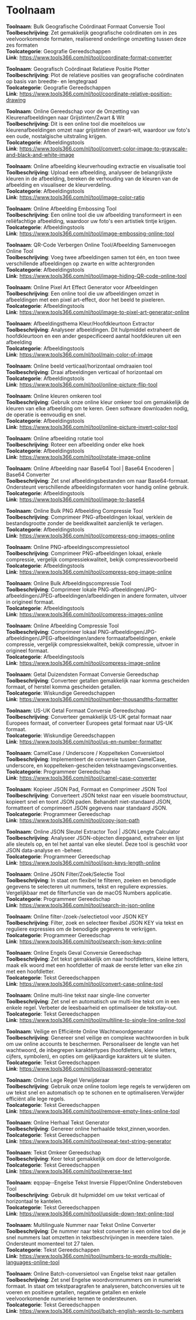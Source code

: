 # Toolnaam

**Toolnaam**: Bulk Geografische Coördinaat Formaat Conversie Tool  
**Toolbeschrijving**: Zet gemakkelijk geografische coördinaten om in zes veelvoorkomende formaten, realiserend onderlinge omzetting tussen deze zes formaten  
**Toolcategorie**: Geografie Gereedschappen  
**Link**: https://www.tools366.com/nl/tool/coordinate-format-converter


**Toolnaam**: Geografisch Coördinaat Relatieve Positie Plotter  
**Toolbeschrijving**: Plot de relatieve posities van geografische coördinaten op basis van breedte- en lengtegraad  
**Toolcategorie**: Geografie Gereedschappen  
**Link**: https://www.tools366.com/nl/tool/coordinate-relative-position-drawing


**Toolnaam**: Online Gereedschap voor de Omzetting van Kleurenafbeeldingen naar Grijstinten/Zwart & Wit  
**Toolbeschrijving**: Dit is een online tool die moeiteloos uw kleurenafbeeldingen omzet naar grijstinten of zwart-wit, waardoor uw foto's een oude, nostalgische uitstraling krijgen.  
**Toolcategorie**: Afbeeldingstools  
**Link**: https://www.tools366.com/nl/tool/convert-color-image-to-grayscale-and-black-and-white-image


**Toolnaam**: Online afbeelding kleurverhouding extractie en visualisatie tool  
**Toolbeschrijving**: Upload een afbeelding, analyseer de belangrijkste kleuren in de afbeelding, bereken de verhouding van de kleuren van de afbeelding en visualiseer de kleurverdeling.  
**Toolcategorie**: Afbeeldingstools  
**Link**: https://www.tools366.com/nl/tool/image-color-ratio


**Toolnaam**: Online Afbeelding Embossing Tool  
**Toolbeschrijving**: Een online tool die uw afbeelding transformeert in een reliëfachtige afbeelding, waardoor uw foto's een artistiek tintje krijgen.  
**Toolcategorie**: Afbeeldingstools  
**Link**: https://www.tools366.com/nl/tool/image-embossing-online-tool


**Toolnaam**: QR-Code Verbergen Online Tool/Afbeelding Samenvoegen Online Tool  
**Toolbeschrijving**: Voeg twee afbeeldingen samen tot één, en toon twee verschillende afbeeldingen op zwarte en witte achtergronden  
**Toolcategorie**: Afbeeldingstools  
**Link**: https://www.tools366.com/nl/tool/image-hiding-QR-code-online-tool


**Toolnaam**: Online Pixel Art Effect Generator voor Afbeeldingen  
**Toolbeschrijving**: Een online tool die uw afbeeldingen omzet in afbeeldingen met een pixel art-effect, door het beeld te pixeleren.  
**Toolcategorie**: Afbeeldingstools  
**Link**: https://www.tools366.com/nl/tool/image-to-pixel-art-generator-online


**Toolnaam**: Afbeeldingsthema Kleur/Hoofdkleurtoon Extractor  
**Toolbeschrijving**: Analyseer afbeeldingen. Dit hulpmiddel extraheert de hoofdkleurtoon en een ander gespecificeerd aantal hoofdkleuren uit een afbeelding  
**Toolcategorie**: Afbeeldingstools  
**Link**: https://www.tools366.com/nl/tool/main-color-of-image


**Toolnaam**: Online beeld verticaal/horizontaal omdraaien tool  
**Toolbeschrijving**: Draai afbeeldingen verticaal of horizontaal om  
**Toolcategorie**: Afbeeldingstools  
**Link**: https://www.tools366.com/nl/tool/online-picture-flip-tool


**Toolnaam**: Online kleuren omkeren tool  
**Toolbeschrijving**: Gebruik onze online kleur omkeer tool om gemakkelijk de kleuren van elke afbeelding om te keren. Geen software downloaden nodig, de operatie is eenvoudig en snel.  
**Toolcategorie**: Afbeeldingstools  
**Link**: https://www.tools366.com/nl/tool/online-picture-invert-color-tool


**Toolnaam**: Online afbeelding rotatie tool  
**Toolbeschrijving**: Roteer een afbeelding onder elke hoek  
**Toolcategorie**: Afbeeldingstools  
**Link**: https://www.tools366.com/nl/tool/rotate-image-online


**Toolnaam**: Online Afbeelding naar Base64 Tool | Base64 Encoderen | Base64 Converter  
**Toolbeschrijving**: Zet snel afbeeldingsbestanden om naar Base64-formaat. Ondersteunt verschillende afbeeldingsformaten voor handig online gebruik.  
**Toolcategorie**: Afbeeldingstools  
**Link**: https://www.tools366.com/nl/tool/image-to-base64


**Toolnaam**: Online Bulk PNG Afbeelding Compressie Tool  
**Toolbeschrijving**: Comprimeer PNG-afbeeldingen lokaal, verklein de bestandsgrootte zonder de beeldkwaliteit aanzienlijk te verlagen.  
**Toolcategorie**: Afbeeldingstools  
**Link**: https://www.tools366.com/nl/tool/compress-png-images-online


**Toolnaam**: Online PNG-afbeeldingscompressietool  
**Toolbeschrijving**: Comprimeer PNG-afbeeldingen lokaal, enkele compressie, vergelijk compressiekwaliteit, bekijk compressievoorbeeld  
**Toolcategorie**: Afbeeldingstools  
**Link**: https://www.tools366.com/nl/tool/compress-png-image-online


**Toolnaam**: Online Bulk Afbeeldingscompressie Tool  
**Toolbeschrijving**: Comprimeer lokale PNG-afbeeldingen/JPG-afbeeldingen/JPEG-afbeeldingen/afbeeldingen in andere formaten, uitvoer in origineel formaat.  
**Toolcategorie**: Afbeeldingstools  
**Link**: https://www.tools366.com/nl/tool/compress-images-online


**Toolnaam**: Online Afbeelding Compressie Tool  
**Toolbeschrijving**: Comprimeer lokaal PNG-afbeeldingen/JPG-afbeeldingen/JPEG-afbeeldingen/andere formaatafbeeldingen, enkele compressie, vergelijk compressiekwaliteit, bekijk compressie, uitvoer in origineel formaat.  
**Toolcategorie**: Afbeeldingstools  
**Link**: https://www.tools366.com/nl/tool/compress-image-online


**Toolnaam**: Getal Duizendsten Formaat Conversie Gereedschap  
**Toolbeschrijving**: Converteer getallen gemakkelijk naar komma gescheiden formaat, of herstel komma gescheiden getallen.  
**Toolcategorie**: Wiskundige Gereedschappen  
**Link**: https://www.tools366.com/nl/tool/number-thousandths-formatter


**Toolnaam**: US-UK Getal Formaat Conversie Gereedschap  
**Toolbeschrijving**: Converteer gemakkelijk US-UK getal formaat naar Europees formaat, of converteer Europees getal formaat naar US-UK formaat.  
**Toolcategorie**: Wiskundige Gereedschappen  
**Link**: https://www.tools366.com/nl/tool/us-en-number-formatter


**Toolnaam**: CamelCase / Underscore / Koppelteken Conversietool  
**Toolbeschrijving**: Implementeert de conversie tussen CamelCase, underscore, en koppelteken-gescheiden tekstnaamgevingsconventies.  
**Toolcategorie**: Programmeer Gereedschap  
**Link**: https://www.tools366.com/nl/tool/camel-case-converter


**Toolnaam**: Kopieer JSON Pad, Formaat en Comprimeer JSON Tool  
**Toolbeschrijving**: Converteert JSON tekst naar een visuele boomstructuur, kopieert snel en toont JSON paden. Behandelt niet-standaard JSON, formatteert of comprimeert JSON gegevens naar standaard JSON.  
**Toolcategorie**: Programmeer Gereedschap  
**Link**: https://www.tools366.com/nl/tool/copy-json-path


**Toolnaam**: Online JSON Sleutel Extractor Tool | JSON Lengte Calculator  
**Toolbeschrijving**: Analyseer JSON-objecten diepgaand, extraheer en lijst alle sleutels op, en tel het aantal van elke sleutel. Deze tool is geschikt voor JSON data-analyse en -beheer.  
**Toolcategorie**: Programmeer Gereedschap  
**Link**: https://www.tools366.com/nl/tool/json-keys-length-online


**Toolnaam**: Online JSON Filter/Zoek/Selectie Tool  
**Toolbeschrijving**: In staat om flexibel te filteren, zoeken en benodigde gegevens te selecteren uit nummers, tekst en reguliere expressies. Vergelijkbaar met de filterfunctie van de macOS Numbers applicatie.  
**Toolcategorie**: Programmeer Gereedschap  
**Link**: https://www.tools366.com/nl/tool/search-in-json-online


**Toolnaam**: Online filter-/zoek-/selectietool voor JSON KEY  
**Toolbeschrijving**: Filter, zoek en selecteer flexibel JSON KEY via tekst en reguliere expressies om de benodigde gegevens te verkrijgen.  
**Toolcategorie**: Programmeer Gereedschap  
**Link**: https://www.tools366.com/nl/tool/search-json-keys-online


**Toolnaam**: Online Engels Geval Conversie Gereedschap  
**Toolbeschrijving**: Zet tekst gemakkelijk om naar hoofdletters, kleine letters, maak elk woord met een hoofdletter of maak de eerste letter van elke zin met een hoofdletter.  
**Toolcategorie**: Tekst Gereedschappen  
**Link**: https://www.tools366.com/nl/tool/convert-case-online-tool


**Toolnaam**: Online multi-line tekst naar single-line converter  
**Toolbeschrijving**: Zet snel en automatisch uw multi-line tekst om in een enkele regel. Verbeter de leesbaarheid en optimaliseer de tekstlay-out.  
**Toolcategorie**: Tekst Gereedschappen  
**Link**: https://www.tools366.com/nl/tool/multiline-to-single-line-online-tool


**Toolnaam**: Veilige en Efficiënte Online Wachtwoordgenerator  
**Toolbeschrijving**: Genereer snel veilige en complexe wachtwoorden in bulk om uw online accounts te beschermen. Personaliseer de lengte van het wachtwoord, de inbegrepen karaktertypes (hoofdletters, kleine letters, cijfers, symbolen), en opties om gelijkaardige karakters uit te sluiten.  
**Toolcategorie**: Tekst Gereedschappen  
**Link**: https://www.tools366.com/nl/tool/password-generator


**Toolnaam**: Online Lege Regel Verwijderaar  
**Toolbeschrijving**: Gebruik onze online toolom lege regels te verwijderen om uw tekst snel en automatisch op te schonen en te optimaliseren.Verwijder efficiënt alle lege regels.  
**Toolcategorie**: Tekst Gereedschappen  
**Link**: https://www.tools366.com/nl/tool/remove-empty-lines-online-tool


**Toolnaam**: Online Herhaal Tekst Generator  
**Toolbeschrijving**: Genereer online herhaalde tekst,zinnen,woorden.  
**Toolcategorie**: Tekst Gereedschappen  
**Link**: https://www.tools366.com/nl/tool/repeat-text-string-generator


**Toolnaam**: Tekst Omkeer Gereedschap  
**Toolbeschrijving**: Keer tekst gemakkelijk om door de lettervolgorde.  
**Toolcategorie**: Tekst Gereedschappen  
**Link**: https://www.tools366.com/nl/tool/reverse-text


**Toolnaam**: ɐqɔpǝɟ--Engelse Tekst Inversie Flipper/Online Ondersteboven Tool  
**Toolbeschrijving**: Gebruik dit hulpmiddel om uw tekst verticaal of horizontaal te kantelen.  
**Toolcategorie**: Tekst Gereedschappen  
**Link**: https://www.tools366.com/nl/tool/upside-down-text-online-tool


**Toolnaam**: Multilinguale Nummer naar Tekst Online Converter  
**Toolbeschrijving**: De nummer naar tekst converter is een online tool die je snel nummers laat omzetten in tekstbeschrijvingen in meerdere talen. Ondersteunt momenteel tot 27 talen.  
**Toolcategorie**: Tekst Gereedschappen  
**Link**: https://www.tools366.com/nl/tool/numbers-to-words-multiple-languages-online-tool


**Toolnaam**: Online Batch-conversietool van Engelse tekst naar getallen  
**Toolbeschrijving**: Zet snel Engelse woordvormnummers om in numeriek formaat. In staat om tekstparagrafen te analyseren, batchconversies uit te voeren en positieve getallen, negatieve getallen en enkele veelvoorkomende numerieke termen te ondersteunen.  
**Toolcategorie**: Tekst Gereedschappen  
**Link**: https://www.tools366.com/nl/tool/batch-english-words-to-numbers



